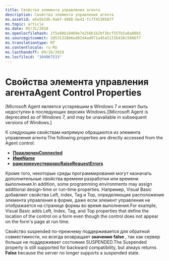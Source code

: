 ```yaml
---
title: Свойства элемента управления агента
description: Свойства элемента управления агента
ms.assetid: e6a5b2db-9abf-4988-be41-fc7f4530507f
ms.topic: article
ms.date: 05/31/2018
ms.openlocfilehash: 1f5e80b10469e7e256b1b2bf3bcf55fb5a8a08b5
ms.sourcegitcommit: 2d531328b6ed82d4ad971a45a5131b430c5866f7
ms.translationtype: MT
ms.contentlocale: ru-RU
ms.lasthandoff: 09/16/2019
ms.locfileid: "104067533"
---
```

# <a name="agent-control-properties"></a><span data-ttu-id="eb532-103">Свойства элемента управления агента</span><span class="sxs-lookup"><span data-stu-id="eb532-103">Agent Control Properties</span></span>

<span data-ttu-id="eb532-104">\[Microsoft Agent является устаревшим в Windows 7 и может быть недоступен в последующих версиях Windows.\]</span><span class="sxs-lookup"><span data-stu-id="eb532-104">\[Microsoft Agent is deprecated as of Windows 7, and may be unavailable in subsequent versions of Windows.\]</span></span>

<span data-ttu-id="eb532-105">К следующим свойствам напрямую обращаются из элемента управления агента:</span><span class="sxs-lookup"><span data-stu-id="eb532-105">The following properties are directly accessed from the Agent control:</span></span>

-   [<span data-ttu-id="eb532-106">**Подключен**</span><span class="sxs-lookup"><span data-stu-id="eb532-106">**Connected**</span></span>](connected-property.md)
-   [<span data-ttu-id="eb532-107">**Имя**</span><span class="sxs-lookup"><span data-stu-id="eb532-107">**Name**</span></span>](name-property-a.md)
-   [<span data-ttu-id="eb532-108">**раисерекуестеррорс**</span><span class="sxs-lookup"><span data-stu-id="eb532-108">**RaiseRequestErrors**</span></span>](raiserequesterrors-property.md)

<span data-ttu-id="eb532-109">Кроме того, некоторые среды программирования могут назначать дополнительные свойства времени разработки или времени выполнения.</span><span class="sxs-lookup"><span data-stu-id="eb532-109">In addition, some programming environments may assign additional design-time or run-time properties.</span></span> <span data-ttu-id="eb532-110">Например, Visual Basic добавляет свойства Left, index, Tag и Top, определяющие расположение элемента управления в форме, даже если элемент управления не отображается на странице формы во время выполнения.</span><span class="sxs-lookup"><span data-stu-id="eb532-110">For example, Visual Basic adds Left, Index, Tag, and Top properties that define the location of the control on a form even though the control does not appear on the form's page at run time.</span></span>

<span data-ttu-id="eb532-111">Свойство suspended по-прежнему поддерживается для обратной совместимости, но всегда возвращает **значение false** , так как сервер больше не поддерживает состояние SUSPENDED.</span><span class="sxs-lookup"><span data-stu-id="eb532-111">The Suspended property is still supported for backward compatibility, but always returns **False** because the server no longer supports a suspended state.</span></span>

 

 




